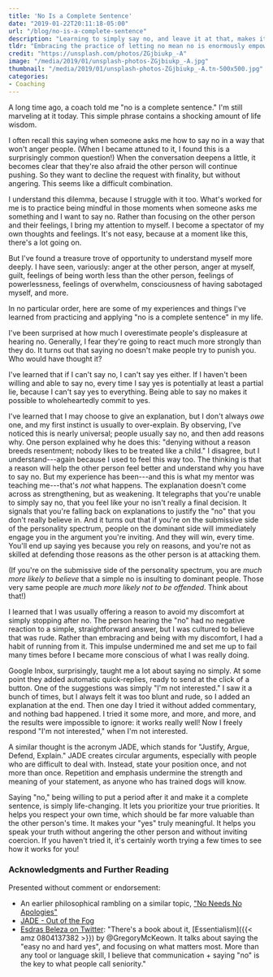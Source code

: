 ```yaml
---
title: 'No Is a Complete Sentence'
date: "2019-01-22T20:11:18-05:00"
url: "/blog/no-is-a-complete-sentence"
description: "Learning to simply say no, and leave it at that, makes it possible to truly say yes."
tldr: "Embracing the practice of letting no mean no is enormously empowering and offers many opportunities for self-reflection. It is the basis of an honest yes, grounded in respect and putting first things first. And it's far more effective when dealing with coercive people."
credit: "https://unsplash.com/photos/ZGjbiukp_-A"
image: "/media/2019/01/unsplash-photos-ZGjbiukp_-A.jpg"
thumbnail: "/media/2019/01/unsplash-photos-ZGjbiukp_-A.tn-500x500.jpg"
categories:
- Coaching
---
```

A long time ago, a coach told me "no is a complete sentence."
I'm still marveling at it today.
This simple phrase contains a shocking amount of life wisdom.
<!--more-->

I often recall this saying when someone asks me how to say no in a way that won't anger people.
(When I became attuned to it, I found this is a surprisingly common question!)
When the conversation deepens a little, it becomes clear that they're also afraid the other person will continue pushing.
So they want to decline the request with finality, but without angering.
This seems like a difficult combination.

I understand this dilemma, because I struggle with it too.
What's worked for me is to practice being mindful in those moments when someone asks me something and I want to say no.
Rather than focusing on the other person and their feelings, I bring my attention to myself.
I become a spectator of my own thoughts and feelings.
It's not easy, because at a moment like this, there's a lot going on.

But I've found a treasure trove of opportunity to understand myself more deeply.
I have seen, variously: anger at the other person, anger at myself, guilt, feelings of being worth less than the other person, feelings of powerlessness, feelings of overwhelm, consciousness of having sabotaged myself, and more.

In no particular order, here are some of my experiences and things I've learned from practicing and applying "no is a complete sentence" in my life.

I've been surprised at how much I overestimate people's displeasure at hearing no.
Generally, I fear they're going to react much more strongly than they do.
It turns out that saying no doesn't make people try to punish you.
Who would have thought it?

I've learned that if I can't say no, I can't say yes either.
If I haven't been willing and able to say no, every time I say yes is potentially at least a partial lie, because I can't say yes to everything.
Being able to say no makes it possible to wholeheartedly commit to yes.

I've learned that I may choose to give an explanation, but I don't always *owe* one, and my first instinct is usually to over-explain.
By observing, I've noticed this is nearly universal; people usually say no, and then add reasons why.
One person explained why he does this: "denying without a reason breeds resentment; nobody likes to be treated like a child."
I disagree, but I understand---again because I used to feel this way too.
The thinking is that a reason will help the other person feel better and understand why you have to say no.
But my experience has been---and this is what my mentor was teaching me---that's *not* what happens.
The explanation doesn't come across as strengthening, but as weakening.
It telegraphs that you're unable to simply say no, that you feel like your no isn't really a final decision.
It signals that you're falling back on explanations to justify the "no" that you don't really believe in.
And it turns out that if you're on the submissive side of the personality spectrum, people on the dominant side will immediately engage you in the argument you're inviting.
And they will win, every time.
You'll end up saying yes because you rely on reasons, and you're not as skilled at defending those reasons as the other person is at attacking them.

(If you're on the submissive side of the personality spectrum, you are *much more likely to believe* that a simple no is insulting to dominant people. Those very same people are *much more likely not to be offended*. Think about that!)

I learned that I was usually offering a reason to avoid my discomfort at simply stopping after no.
The person hearing the "no" had no negative reaction to a simple, straightforward answer, but I was cultured to believe that was rude.
Rather than embracing and being with my discomfort, I had a habit of running from it.
This impulse undermined me and set me up to fail many times before I became more conscious of what I was really doing.

Google Inbox, surprisingly, taught me a lot about saying no simply.
At some point they added automatic quick-replies, ready to send at the click of a button.
One of the suggestions was simply "I'm not interested."
I saw it a bunch of times, but I always felt it was too blunt and rude, so I added an explanation at the end.
Then one day I tried it without added commentary, and nothing bad happened.
I tried it some more, and more, and more, and the results were impossible to ignore: it works really well!
Now I freely respond "I'm not interested," when I'm not interested.

A similar thought is the acronym JADE, which stands for "Justify, Argue, Defend, Explain."
JADE creates circular arguments, especially with people who are difficult to deal with.
Instead, state your position once, and not more than once.
Repetition and emphasis undermine the strength and meaning of your statement, as anyone who has trained dogs will know.

Saying "no," being willing to put a period after it and make it a complete sentence, is simply life-changing.
It lets you prioritize your true priorities.
It helps you respect your own time, which should be far more valuable than the other person's time.
It makes your "yes" truly meaningful.
It helps you speak your truth without angering the other person and without inviting coercion.
If you haven't tried it, it's certainly worth trying a few times to see how it works for you!

### Acknowledgments and Further Reading

Presented without comment or endorsement:

* An earlier philosophical rambling on a similar topic, ["No Needs No Apologies"](/blog/no-needs-no-apologies/)
* [JADE - Out of the Fog](https://outofthefog.website/what-not-to-do-1/2015/12/3/jade-dont-justify-argue-defend-explain)
* [Esdras Beleza on Twitter](https://twitter.com/esdrasbeleza/status/1085474693610700800): "There's a book about it, [Essentialism]({{< amz 0804137382 >}}) by @GregoryMcKeown. It talks about saying the "easy no and hard yes", and focusing on what matters most. More than any tool or language skill, I believe that communication + saying "no" is the key to what people call seniority."
